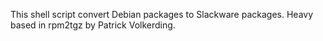 This shell script convert Debian packages to Slackware packages. Heavy based in rpm2tgz by Patrick Volkerding.
